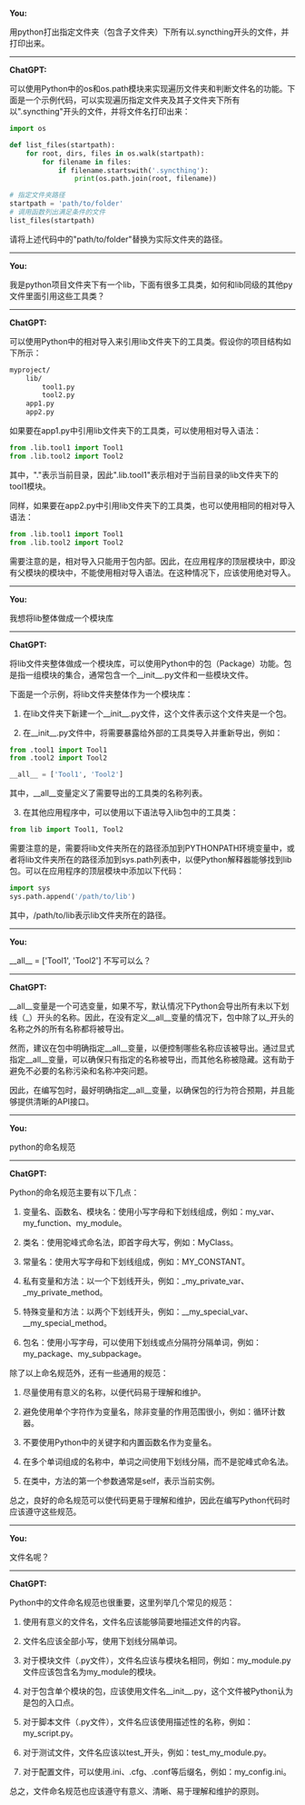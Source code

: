 **You:**

用python打出指定文件夹（包含子文件夹）下所有以.syncthing开头的文件，并打印出来。

* * *

**ChatGPT:**

可以使用Python中的os和os.path模块来实现遍历文件夹和判断文件名的功能。下面是一个示例代码，可以实现遍历指定文件夹及其子文件夹下所有以".syncthing"开头的文件，并将文件名打印出来：

```python
import os

def list_files(startpath):
    for root, dirs, files in os.walk(startpath):
        for filename in files:
            if filename.startswith('.syncthing'):
                print(os.path.join(root, filename))

# 指定文件夹路径
startpath = 'path/to/folder'
# 调用函数列出满足条件的文件
list_files(startpath)
```

请将上述代码中的"path/to/folder"替换为实际文件夹的路径。

* * *

**You:**

我是python项目文件夹下有一个lib，下面有很多工具类，如何和lib同级的其他py文件里面引用这些工具类？

* * *

**ChatGPT:**

可以使用Python中的相对导入来引用lib文件夹下的工具类。假设你的项目结构如下所示：

```markdown
myproject/
    lib/
        tool1.py
        tool2.py
    app1.py
    app2.py
```

如果要在app1.py中引用lib文件夹下的工具类，可以使用相对导入语法：

```python
from .lib.tool1 import Tool1
from .lib.tool2 import Tool2
```

其中，"."表示当前目录，因此".lib.tool1"表示相对于当前目录的lib文件夹下的tool1模块。

同样，如果要在app2.py中引用lib文件夹下的工具类，也可以使用相同的相对导入语法：

```python
from .lib.tool1 import Tool1
from .lib.tool2 import Tool2
```

需要注意的是，相对导入只能用于包内部。因此，在应用程序的顶层模块中，即没有父模块的模块中，不能使用相对导入语法。在这种情况下，应该使用绝对导入。

* * *

**You:**

我想将lib整体做成一个模块库

* * *

**ChatGPT:**

将lib文件夹整体做成一个模块库，可以使用Python中的包（Package）功能。包是指一组模块的集合，通常包含一个\_\_init\_\_.py文件和一些模块文件。

下面是一个示例，将lib文件夹整体作为一个模块库：

1.  在lib文件夹下新建一个\_\_init\_\_.py文件，这个文件表示这个文件夹是一个包。
    
2.  在\_\_init\_\_.py文件中，将需要暴露给外部的工具类导入并重新导出，例如：
    

```python
from .tool1 import Tool1
from .tool2 import Tool2

__all__ = ['Tool1', 'Tool2']
```

其中，\_\_all\_\_变量定义了需要导出的工具类的名称列表。

3.  在其他应用程序中，可以使用以下语法导入lib包中的工具类：

```python
from lib import Tool1, Tool2
```

需要注意的是，需要将lib文件夹所在的路径添加到PYTHONPATH环境变量中，或者将lib文件夹所在的路径添加到sys.path列表中，以便Python解释器能够找到lib包。可以在应用程序的顶层模块中添加以下代码：

```python
import sys
sys.path.append('/path/to/lib')
```

其中，/path/to/lib表示lib文件夹所在的路径。

* * *

**You:**

\_\_all\_\_ = \['Tool1', 'Tool2'\] 不写可以么？

* * *

**ChatGPT:**

\_\_all\_\_变量是一个可选变量，如果不写，默认情况下Python会导出所有未以下划线（\_）开头的名称。因此，在没有定义\_\_all\_\_变量的情况下，包中除了以\_开头的名称之外的所有名称都将被导出。

然而，建议在包中明确指定\_\_all\_\_变量，以便控制哪些名称应该被导出。通过显式指定\_\_all\_\_变量，可以确保只有指定的名称被导出，而其他名称被隐藏。这有助于避免不必要的名称污染和名称冲突问题。

因此，在编写包时，最好明确指定\_\_all\_\_变量，以确保包的行为符合预期，并且能够提供清晰的API接口。

* * *

**You:**

python的命名规范

* * *

**ChatGPT:**

Python的命名规范主要有以下几点：

1.  变量名、函数名、模块名：使用小写字母和下划线组成，例如：my\_var、my\_function、my\_module。
    
2.  类名：使用驼峰式命名法，即首字母大写，例如：MyClass。
    
3.  常量名：使用大写字母和下划线组成，例如：MY\_CONSTANT。
    
4.  私有变量和方法：以一个下划线开头，例如：\_my\_private\_var、\_my\_private\_method。
    
5.  特殊变量和方法：以两个下划线开头，例如：\_\_my\_special\_var、\_\_my\_special\_method。
    
6.  包名：使用小写字母，可以使用下划线或点分隔符分隔单词，例如：my\_package、my\_subpackage。
    

除了以上命名规范外，还有一些通用的规范：

1.  尽量使用有意义的名称，以便代码易于理解和维护。
    
2.  避免使用单个字符作为变量名，除非变量的作用范围很小，例如：循环计数器。
    
3.  不要使用Python中的关键字和内置函数名作为变量名。
    
4.  在多个单词组成的名称中，单词之间使用下划线分隔，而不是驼峰式命名法。
    
5.  在类中，方法的第一个参数通常是self，表示当前实例。
    

总之，良好的命名规范可以使代码更易于理解和维护，因此在编写Python代码时应该遵守这些规范。

* * *

**You:**

文件名呢？

* * *

**ChatGPT:**

Python中的文件命名规范也很重要，这里列举几个常见的规范：

1.  使用有意义的文件名，文件名应该能够简要地描述文件的内容。
    
2.  文件名应该全部小写，使用下划线分隔单词。
    
3.  对于模块文件（.py文件），文件名应该与模块名相同，例如：my\_module.py文件应该包含名为my\_module的模块。
    
4.  对于包含单个模块的包，应该使用文件名\_\_init\_\_.py，这个文件被Python认为是包的入口点。
    
5.  对于脚本文件（.py文件），文件名应该使用描述性的名称，例如：my\_script.py。
    
6.  对于测试文件，文件名应该以test\_开头，例如：test\_my\_module.py。
    
7.  对于配置文件，可以使用.ini、.cfg、.conf等后缀名，例如：my\_config.ini。
    

总之，文件命名规范也应该遵守有意义、清晰、易于理解和维护的原则。